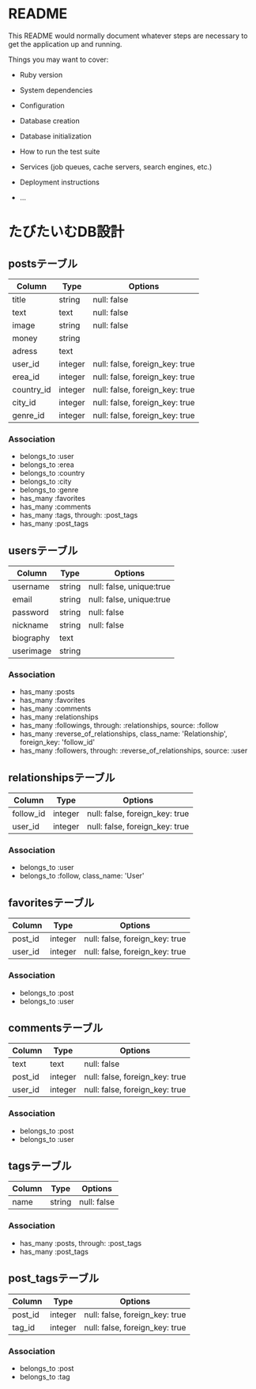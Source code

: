 # README

This README would normally document whatever steps are necessary to get the
application up and running.

Things you may want to cover:

* Ruby version

* System dependencies

* Configuration

* Database creation

* Database initialization

* How to run the test suite

* Services (job queues, cache servers, search engines, etc.)

* Deployment instructions

* ...

# たびたいむDB設計

## postsテーブル
|Column|Type|Options|
|------|----|-------|
|title|string|null: false|
|text|text|null: false|
|image|string|null: false|
|money|string||
|adress|text||
|user_id|integer|null: false, foreign_key: true|
|erea_id|integer|null: false, foreign_key: true|
|country_id|integer|null: false, foreign_key: true|
|city_id|integer|null: false, foreign_key: true|
|genre_id|integer|null: false, foreign_key: true|
### Association
- belongs_to :user
- belongs_to :erea
- belongs_to :country
- belongs_to :city
- belongs_to :genre
- has_many :favorites
- has_many :comments
- has_many :tags, through:  :post_tags
- has_many :post_tags

## usersテーブル
|Column|Type|Options|
|------|----|-------|
|username|string|null: false, unique:true|
|email|string|null: false, unique:true|
|password|string|null: false|
|nickname|string|null: false|
|biography|text||
|userimage|string||
### Association
- has_many :posts
- has_many :favorites
- has_many :comments
- has_many :relationships
- has_many :followings, through: :relationships, source: :follow
- has_many :reverse_of_relationships, class_name: 'Relationship', foreign_key: 'follow_id'
- has_many :followers, through: :reverse_of_relationships, source: :user

## relationshipsテーブル
|Column|Type|Options|
|------|----|-------|
|follow_id|integer|null: false, foreign_key: true|
|user_id|integer|null: false, foreign_key: true|
### Association
- belongs_to :user
- belongs_to :follow, class_name: 'User'

## favoritesテーブル
|Column|Type|Options|
|------|----|-------|
|post_id|integer|null: false, foreign_key: true|
|user_id|integer|null: false, foreign_key: true|
### Association
- belongs_to :post
- belongs_to :user

## commentsテーブル
|Column|Type|Options|
|------|----|-------|
|text|text|null: false|
|post_id|integer|null: false, foreign_key: true|
|user_id|integer|null: false, foreign_key: true|
### Association
- belongs_to :post
- belongs_to :user

## tagsテーブル
|Column|Type|Options|
|------|----|-------|
|name|string|null: false|
### Association
- has_many :posts, through:  :post_tags
- has_many :post_tags

## post_tagsテーブル
|Column|Type|Options|
|------|----|-------|
|post_id|integer|null: false, foreign_key: true|
|tag_id|integer|null: false, foreign_key: true|
### Association
- belongs_to :post
- belongs_to :tag